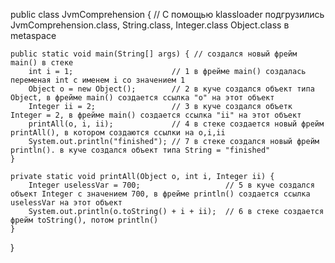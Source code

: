 public class JvmComprehension { // C помощью klassloader подгрузились JvmComprehension.class, String.class, Integer.class
Object.class в metaspace

    public static void main(String[] args) { // создался новый фрейм main() в стеке
        int i = 1;                      // 1 в фрейме main() создалась переменая int с именем i cо значением 1
        Object o = new Object();        // 2 в куче создался объект типа Object, в фрейме main() создается ссылка "о" на этот объект
        Integer ii = 2;                 // 3 в куче создался объетк Integer = 2, в фрейме main() создается ссылка "ii" на этот объект
        printAll(o, i, ii);             // 4 в стеке создается новый фрейм printAll(), в котором создаются ссылки на o,i,ii
        System.out.println("finished"); // 7 в стеке создался новый фрейм println(). в куче создался объект типа String = "finished"
    }

    private static void printAll(Object o, int i, Integer ii) {
        Integer uselessVar = 700;                   // 5 в куче создался объект Integer с значением 700, в фрейме println() создается ссылка uselessVar на этот объект
        System.out.println(o.toString() + i + ii);  // 6 в стеке создается фрейм toString(), потом println()
    }
}